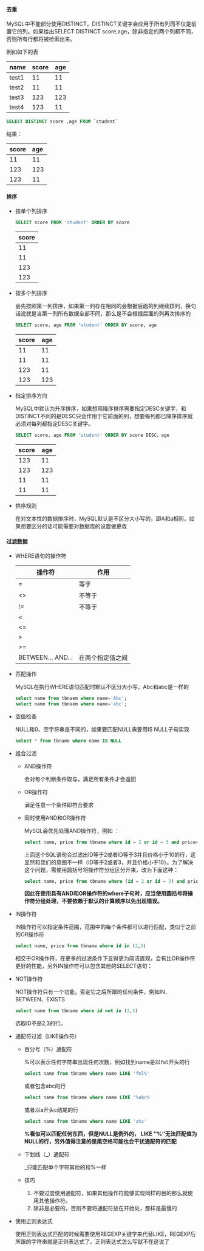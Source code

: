 #### 去重

MySQL中不能部分使用DISTINCT，DISTINCT关键字会应用于所有列而不仅是前置它的列。如果给出SELECT DISTINCT score,age，除非指定的两个列都不同，否则所有行都将被检索出来。

例如如下的表

| name  | score | age  |
| ----- | ----- | ---- |
| test1 | 11    | 11   |
| test2 | 11    | 11   |
| test3 | 123   | 123  |
| test4 | 123   | 11   |

```sql
SELECT DISTINCT score ,age FROM `student` 
```

结果：

| score | age  |
| :---- | :--- |
| 11    | 11   |
| 123   | 123  |
| 123   | 11   |

#### 排序

- 按单个列排序

  ```sql
  SELECT score FROM 'student' ORDER BY score
  ```

  | score |
  | ----- |
  | 11    |
  | 11    |
  | 123   |
  | 123   |

- 按多个列排序

  会先按照第一列排序，如果第一列存在相同的会根据后面的列继续排列，换句话说就是当第一列所有数据全部不同，那么是不会根据后面的列再次排序的

  ```sql
  SELECT score, age FROM 'student' ORDER BY score, age
  ```

  | score | age  |
  | ----- | ---- |
  | 11    | 11   |
  | 11    | 11   |
  | 123   | 11   |
  | 123   | 123  |

- 指定排序方向

  MySQL中默认为升序排序，如果想用降序排序需要指定DESC关键字，和DISTINCT不同的是DESC只会作用于它前面的列，想要每列都已降序排序就必须对每列都指定DESC关键字。

  ```sql
  SELECT score, age FROM 'student' ORDER BY score DESC，age
  ```

  | score | age  |
  | ----- | ---- |
  | 123   | 11   |
  | 123   | 123  |
  | 11    | 11   |
  | 11    | 11   |

- 排序规则

  在对文本性的数据排序时，MySQL默认是不区分大小写的，即A和a相同，如果想要区分的话可能需要对数据库的设置做更改

#### 过滤数据

- WHERE语句的操作符

  | 操作符        | 作用             |
  | ------------- | ---------------- |
  | =             | 等于             |
  | <>            | 不等于           |
  | !=            | 不等于           |
  | <             |                  |
  | <=            |                  |
  | >             |                  |
  | >=            |                  |
  | BETWEEN… AND… | 在两个指定值之间 |

- 匹配操作

  MySQL在执行WHERE语句匹配时默认不区分大小写，Abc和abc是一样的

  ```sql
  select name from tbnaem where name='Abc';
  select name from tbnaem where name='abc';
  ```

- 空值检查

  NULL和0、空字符串是不同的，如果要匹配NULL需要用IS NULL子句实现

  ```sql
  select * from tbname where name IS NULL
  ```

- 组合过滤

  - AND操作符

    会对每个判断条件取与，满足所有条件才会返回

  - OR操作符

    满足任意一个条件即符合要求

  - 同时使用AND和OR操作符

    MySQL会优先处理AND操作符，例如 ：

    ```sql
    select name, price from tbname where id = 2 or id = 3 and price<10
    ```

    上面这个SQL语句会过滤出ID等于2或者ID等于3并且价格小于10的行，这显然和我们的意图不一样（ID等于2或者3，并且价格小于10）。为了解决这个问题，需使用圆括号将操作符分组区分开来，改为下面这种：

    ```sql
    select name, price from tbname where (id = 2 or id = 3) and price<10
    ```

    **因此在使用具有AND和OR操作符的where子句时，应当使用圆括号将操作符分组处理，不要依赖于默认的计算顺序以免出现错误。**

- IN操作符

  IN操作符可以指定条件范围，范围中的每个条件都可以进行匹配，类似于之前的OR操作符

  ```sql
  select name, price from tbname where id in (2,3)
  ```

  相交于OR操作符，在更多的过滤条件下显得更为简洁直观，会有比OR操作符更好的性能，另外IN操作符可以包含其他的SELECT语句：

- NOT操作符

  NOT操作符只有一个功能，否定它之后所跟的任何条件，例如IN、BETWEEN、EXISTS

  ```sql
  select name from tbname where id not in (2,3)
  ```

  选取ID不是2,3的行。

- 通配符过滤（LIKE操作符）

  - 百分号（%）通配符

    %可以表示任何字符串出现任何次数，例如找到name是以`fml`开头的行

    ```sql
    select name from tbname where name LIKE 'fml%'
    ```

    或者包含abc的行

    ```sql
    select name from tbname where name LIKE '%abc%'
    ```

    或者以a开头c结尾的行

    ```sql
    select name from tbname where name LIKE 'a%c'
    ```

    **%看似可以匹配任何东西，但是NULL是例外的， LIKE  ‘’%‘’无法匹配值为NULL的行，另外值得注意的是尾空格可能也会干扰通配符的匹配**

  - 下划线（_）通配符

    _只能匹配单个字符其他的和%一样

  - 技巧

    1. 不要过度使用通配符，如果其他操作符能够实现同样的目的那么就使用其他操作符。
    2. 除非是必要的，否则不要将通配符放在开始处，那样是最慢的

- 使用正则表达式

  使用正则表达式匹配的时候需要使用REGEXP关键字来代替LIKE，REGEXP后所跟的字符串就是正则表达式了。正则表达式怎么写就不在这说了
























